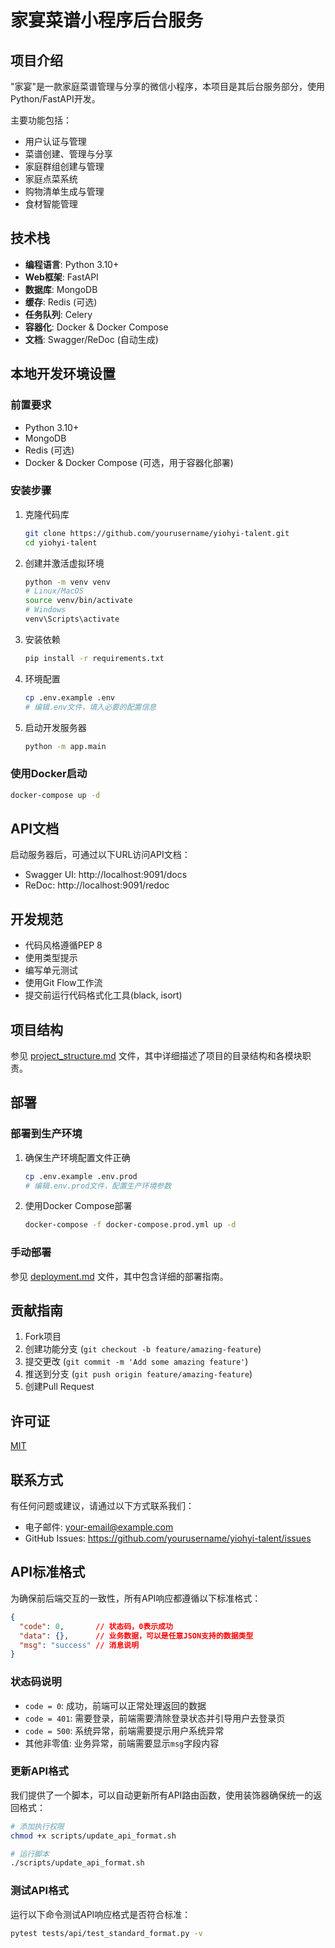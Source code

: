 # 家宴菜谱小程序后台服务

## 项目介绍

"家宴"是一款家庭菜谱管理与分享的微信小程序，本项目是其后台服务部分，使用Python/FastAPI开发。

主要功能包括：
- 用户认证与管理
- 菜谱创建、管理与分享
- 家庭群组创建与管理
- 家庭点菜系统
- 购物清单生成与管理
- 食材智能管理

## 技术栈

- **编程语言**: Python 3.10+
- **Web框架**: FastAPI
- **数据库**: MongoDB
- **缓存**: Redis (可选)
- **任务队列**: Celery
- **容器化**: Docker & Docker Compose
- **文档**: Swagger/ReDoc (自动生成)

## 本地开发环境设置

### 前置要求

- Python 3.10+
- MongoDB
- Redis (可选)
- Docker & Docker Compose (可选，用于容器化部署)

### 安装步骤

1. 克隆代码库
   ```bash
   git clone https://github.com/yourusername/yiohyi-talent.git
   cd yiohyi-talent
   ```

2. 创建并激活虚拟环境
   ```bash
   python -m venv venv
   # Linux/MacOS
   source venv/bin/activate
   # Windows
   venv\Scripts\activate
   ```

3. 安装依赖
   ```bash
   pip install -r requirements.txt
   ```

4. 环境配置
   ```bash
   cp .env.example .env
   # 编辑.env文件，填入必要的配置信息
   ```

5. 启动开发服务器
   ```bash
   python -m app.main
   ```

### 使用Docker启动

```bash
docker-compose up -d
```

## API文档

启动服务器后，可通过以下URL访问API文档：
- Swagger UI: http://localhost:9091/docs
- ReDoc: http://localhost:9091/redoc

## 开发规范

- 代码风格遵循PEP 8
- 使用类型提示
- 编写单元测试
- 使用Git Flow工作流
- 提交前运行代码格式化工具(black, isort)

## 项目结构

参见 [project_structure.md](project_structure.md) 文件，其中详细描述了项目的目录结构和各模块职责。

## 部署

### 部署到生产环境

1. 确保生产环境配置文件正确
   ```bash
   cp .env.example .env.prod
   # 编辑.env.prod文件，配置生产环境参数
   ```

2. 使用Docker Compose部署
   ```bash
   docker-compose -f docker-compose.prod.yml up -d
   ```

### 手动部署

参见 [deployment.md](docs/deployment.md) 文件，其中包含详细的部署指南。

## 贡献指南

1. Fork项目
2. 创建功能分支 (`git checkout -b feature/amazing-feature`)
3. 提交更改 (`git commit -m 'Add some amazing feature'`)
4. 推送到分支 (`git push origin feature/amazing-feature`)
5. 创建Pull Request

## 许可证

[MIT](LICENSE)

## 联系方式

有任何问题或建议，请通过以下方式联系我们：
- 电子邮件: your-email@example.com
- GitHub Issues: https://github.com/yourusername/yiohyi-talent/issues

## API标准格式

为确保前后端交互的一致性，所有API响应都遵循以下标准格式：

```json
{
  "code": 0,       // 状态码，0表示成功
  "data": {},      // 业务数据，可以是任意JSON支持的数据类型
  "msg": "success" // 消息说明
}
```

### 状态码说明

- `code = 0`: 成功，前端可以正常处理返回的数据
- `code = 401`: 需要登录，前端需要清除登录状态并引导用户去登录页
- `code = 500`: 系统异常，前端需要提示用户系统异常
- 其他非零值: 业务异常，前端需要显示`msg`字段内容

### 更新API格式

我们提供了一个脚本，可以自动更新所有API路由函数，使用装饰器确保统一的返回格式：

```bash
# 添加执行权限
chmod +x scripts/update_api_format.sh

# 运行脚本
./scripts/update_api_format.sh
```

### 测试API格式

运行以下命令测试API响应格式是否符合标准：

```bash
pytest tests/api/test_standard_format.py -v
```
